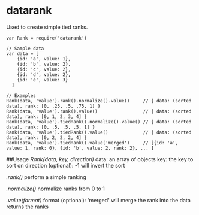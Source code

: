 datarank
========

Used to create simple tied ranks.

```
var Rank = require('datarank')

// Sample data
var data = [
    {id: 'a', value: 1}, 
    {id: 'b', value: 2}, 
    {id: 'c', value: 2}, 
    {id: 'd', value: 2}, 
    {id: 'e', value: 3}
  ]

// Examples
Rank(data, 'value').rank().normalize().value()     // { data: (sorted data), rank: [0, .25, .5, .75, 1] }
Rank(data, 'value').rank().value()                 // { data: (sorted data), rank: [0, 1, 2, 3, 4] }
Rank(data, 'value').tiedRank().normalize().value() // { data: (sorted data), rank: [0, .5, .5, .5, 1] }
Rank(data, 'value').tiedRank().value()             // { data: (sorted data), rank: [0, 2, 2, 2, 4] }
Rank(data, 'value').tiedRank().value('merged')     // [{id: 'a', value: 1, rank: 0}, {id: 'b', value: 2, rank: 2}, ... ] 
```
##Usage
*Rank(data, key, direction)*
data: an array of objects
key: the key to sort on
direction (optional): -1 will invert the sort

*.rank()*
perform a simple ranking


*.normalize()*
normalize ranks from 0 to 1

*.value(format)*
format (optional): 'merged' will merge the rank into the data
returns the ranks
